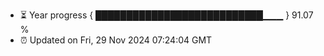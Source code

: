 - ⏳ Year progress { ███████████████████████████▁▁▁ } 91.07 %
- ⏰ Updated on Fri, 29 Nov 2024 07:24:04 GMT

